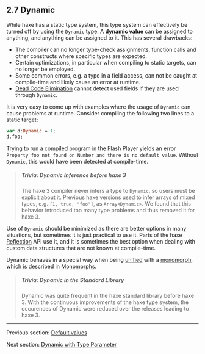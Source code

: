 ## 2.7 Dynamic

While haxe has a static type system, this type system can effectively be turned off by using the `Dynamic` type. A **dynamic value** can be assigned to anything, and anything can be assigned to it. This has several drawbacks:



* The compiler can no longer type-check assignments, function calls and other constructs where specific types are expected.
* Certain optimizations, in particular when compiling to static targets, can no longer be employed.
* Some common errors, e.g. a typo in a field access, can not be caught at compile-time and likely cause an error at runtime.
* [Dead Code Elimination](cr-dce.md) cannot detect used fields if they are used through `Dynamic`.


It is very easy to come up with examples where the usage of `Dynamic` can cause problems at runtime. Consider compiling the following two lines to a static target:

```haxe
var d:Dynamic = 1;
d.foo;
```
Trying to run a compiled program in the Flash Player yields an error `Property foo not found on Number and there is no default value`. Without `Dynamic`, this would have been detected at compile-time.

> ##### Trivia: Dynamic Inference before haxe 3
>
> The haxe 3 compiler never infers a type to `Dynamic`, so users must be explicit about it. Previous haxe versions used to infer arrays of mixed types, e.g. `[1, true, "foo"]`, as `Array<Dynamic>`. We found that this behavior introduced too many type problems and thus removed it for haxe 3.

Use of `Dynamic` should be minimized as there are better options in many situations, but sometimes it is just practical to use it. Parts of the haxe [Reflection](std-reflection.md) API use it, and it is sometimes the best option when dealing with custom data structures that are not known at compile-time.

Dynamic behaves in a special way when being [unified](type-system-unification.md) with a [monomorph](types-monomorph.md), which is described in [Monomorphs](type-system-monomorphs.md).

> ##### Trivia: Dynamic in the Standard Library
>
> Dynamic was quite frequent in the haxe standard library before haxe 3. With the continuous improvements of the haxe type system, the occurences of Dynamic were reduced over the releases leading to haxe 3.

---

Previous section: [Default values](types-function-default-values.md)

Next section: [Dynamic with Type Parameter](types-dynamic-with-type-parameter.md)